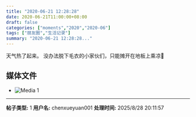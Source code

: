 ```yaml
---
title: "2020-06-21 12:28:28"
date: 2020-06-21T11:00:00+08:00
draft: false
categories: ["moments","2020","2020-06"]
tags: ["朋友圈","生活记录"]
summary: "2020-06-21 12:28:28..."
---
```


天气热了起来。
没办法脱下毛衣的小家伙们，只能摊开在地板上乘凉🥰

## 媒体文件

- ![Media 1](/Moments/photos/2020-06-21/202006211228280.jpg)

---

**帖子类型:** 1
**用户名:** chenxueyuan001
**处理时间:** 2025/8/28 20:11:57
